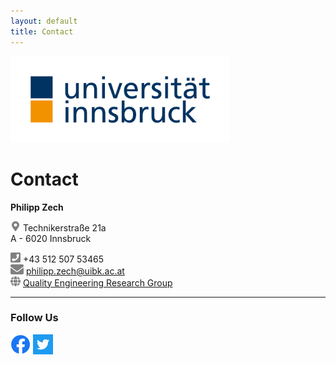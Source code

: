 ```yaml
---
layout: default
title: Contact
---
```


<div><img src="/assets/css/img/uibklogo.png" class="img-fluid" alt="image" width="350"></div>

# Contact

<strong>Philipp Zech</strong>

![](/assets/css/img/marker.png)  Technikerstraße 21a \
    A - 6020 Innsbruck

![](/assets/css/img/phone.png)  +43 512 507 53465\
![](/assets/css/img/mail.png)  [philipp.zech@uibk.ac.at](mailto:philipp.zech@uibk.ac.at)\
![](/assets/css/img/globe.png)  [Quality Engineering Research Group](https://q-e.at)

---

### Follow Us ###

[![Facebook](/assets/css/img/facebook.png)](https://www.facebook.com/informatikinnsbruck/)     [![Facebook](/assets/css/img/twitter.png)](https://twitter.com/furinnsbruck)

